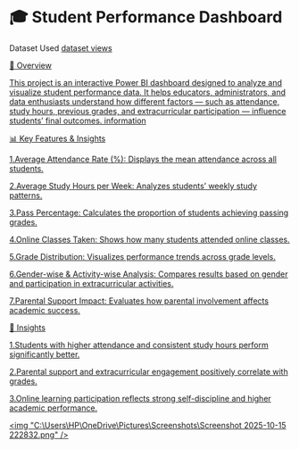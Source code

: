 
 # 🎓 Student Performance Dashboard
 Dataset Used
 <a href= "https://github.com/inshafirdause123/Power-BI/blob/main/student_performance_updated_1000.csv" >dataset views
 
 📌 Overview

This project is an interactive Power BI dashboard designed to analyze and visualize student performance data.
It helps educators, administrators, and data enthusiasts understand how different factors — such as attendance, study hours, previous grades, and extracurricular participation — influence students’ final outcomes.
information

📊 Key Features & Insights

1.Average Attendance Rate (%): Displays the mean attendance across all students.

2.Average Study Hours per Week: Analyzes students’ weekly study patterns.

3.Pass Percentage: Calculates the proportion of students achieving passing grades.

4.Online Classes Taken: Shows how many students attended online classes.

5.Grade Distribution: Visualizes performance trends across grade levels.

6.Gender-wise & Activity-wise Analysis: Compares results based on gender and participation in extracurricular activities.

7.Parental Support Impact: Evaluates how parental involvement affects academic success.

🧠 Insights

1.Students with higher attendance and consistent study hours perform significantly better.

2.Parental support and extracurricular engagement positively correlate with grades.

3.Online learning participation reflects strong self-discipline and higher academic performance.

<img "C:\Users\HP\OneDrive\Pictures\Screenshots\Screenshot 2025-10-15 222832.png" />
 
